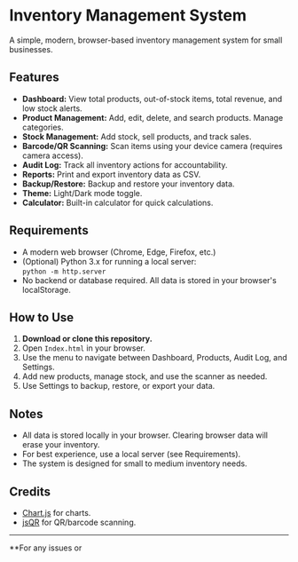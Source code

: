 # Inventory Management System

A simple, modern, browser-based inventory management system for small businesses.

## Features

- **Dashboard:** View total products, out-of-stock items, total revenue, and low stock alerts.
- **Product Management:** Add, edit, delete, and search products. Manage categories.
- **Stock Management:** Add stock, sell products, and track sales.
- **Barcode/QR Scanning:** Scan items using your device camera (requires camera access).
- **Audit Log:** Track all inventory actions for accountability.
- **Reports:** Print and export inventory data as CSV.
- **Backup/Restore:** Backup and restore your inventory data.
- **Theme:** Light/Dark mode toggle.
- **Calculator:** Built-in calculator for quick calculations.

## Requirements

- A modern web browser (Chrome, Edge, Firefox, etc.)
- (Optional) Python 3.x for running a local server:  
  `python -m http.server`
- No backend or database required. All data is stored in your browser's localStorage.

## How to Use

1. **Download or clone this repository.**
2. Open `Index.html` in your browser.
3. Use the menu to navigate between Dashboard, Products, Audit Log, and Settings.
4. Add new products, manage stock, and use the scanner as needed.
5. Use Settings to backup, restore, or export your data.

## Notes

- All data is stored locally in your browser. Clearing browser data will erase your inventory.
- For best experience, use a local server (see Requirements).
- The system is designed for small to medium inventory needs.

## Credits

- [Chart.js](https://www.chartjs.org/) for charts.
- [jsQR](https://github.com/cozmo/jsQR) for QR/barcode scanning.

---

**For any issues or